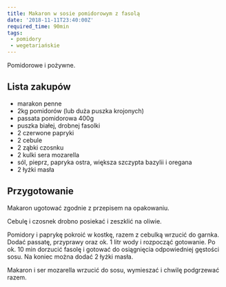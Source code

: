 ```yaml
---
title: Makaron w sosie pomidorowym z fasolą
date: '2018-11-11T23:40:00Z'
required_time: 90min
tags:
 - pomidory
 - wegetariańskie
---
```


Pomidorowe i pożywne.

<!---- splitter ---->

## Lista zakupów

 - marakon penne
 - 2kg pomidorów (lub duża puszka krojonych)
 - passata pomidorowa 400g
 - puszka białej, drobnej fasolki
 - 2 czerwone papryki
 - 2 cebule
 - 2 ząbki czosnku
 - 2 kulki sera mozarella
 - sól, pieprz, papryka ostra, większa szczypta bazylii i oregana
 - 2 łyżki masła

<!---- splitter ---->

## Przygotowanie

Makaron ugotować zgodnie z przepisem na opakowaniu.

Cebulę i czosnek drobno posiekać i zeszklić na oliwie.

Pomidory i paprykę pokroić w kostkę, razem z cebulką wrzucić do garnka. Dodać passatę, przyprawy oraz ok. 1 litr wody i rozpocząć gotowanie. Po ok. 10 min dorzucić fasolę
i gotować  do osiągnięcia odpowiedniej gęstości sosu. Na koniec można dodać 2 łyżki masła.

Makaron i ser mozarella wrzucić do sosu, wymieszać i chwilę podgrzewać razem.
